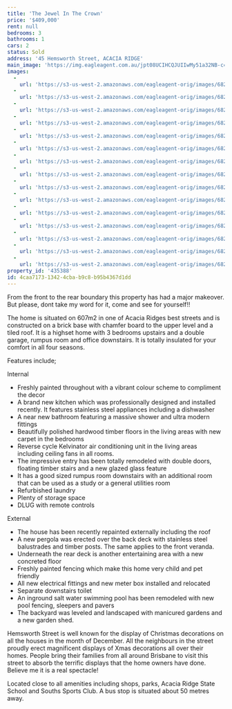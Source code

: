 ```yaml
---
title: 'The Jewel In The Crown'
price: '$409,000'
rent: null
bedrooms: 3
bathrooms: 1
cars: 2
status: Sold
address: '45 Hemsworth Street, ACACIA RIDGE'
main_image: 'https://img.eagleagent.com.au/jpt08UCIHCQJUIIwMy51a32NB-c=/1280x854/smart/https://s3-us-west-2.amazonaws.com/eagleagent-orig/images/6824026/115016867-image-M.jpg'
images:
  -
    url: 'https://s3-us-west-2.amazonaws.com/eagleagent-orig/images/6824040/115016867-image-O.jpg'
  -
    url: 'https://s3-us-west-2.amazonaws.com/eagleagent-orig/images/6824039/115016867-image-N.jpg'
  -
    url: 'https://s3-us-west-2.amazonaws.com/eagleagent-orig/images/6824038/115016867-image-L.jpg'
  -
    url: 'https://s3-us-west-2.amazonaws.com/eagleagent-orig/images/6824037/115016867-image-K.jpg'
  -
    url: 'https://s3-us-west-2.amazonaws.com/eagleagent-orig/images/6824036/115016867-image-J.jpg'
  -
    url: 'https://s3-us-west-2.amazonaws.com/eagleagent-orig/images/6824035/115016867-image-I.jpg'
  -
    url: 'https://s3-us-west-2.amazonaws.com/eagleagent-orig/images/6824034/115016867-image-H.jpg'
  -
    url: 'https://s3-us-west-2.amazonaws.com/eagleagent-orig/images/6824033/115016867-image-G.jpg'
  -
    url: 'https://s3-us-west-2.amazonaws.com/eagleagent-orig/images/6824032/115016867-image-F.jpg'
  -
    url: 'https://s3-us-west-2.amazonaws.com/eagleagent-orig/images/6824031/115016867-image-E.jpg'
  -
    url: 'https://s3-us-west-2.amazonaws.com/eagleagent-orig/images/6824030/115016867-image-D.jpg'
  -
    url: 'https://s3-us-west-2.amazonaws.com/eagleagent-orig/images/6824029/115016867-image-C.jpg'
  -
    url: 'https://s3-us-west-2.amazonaws.com/eagleagent-orig/images/6824028/115016867-image-B.jpg'
  -
    url: 'https://s3-us-west-2.amazonaws.com/eagleagent-orig/images/6824027/115016867-image-A.jpg'
  -
    url: 'https://s3-us-west-2.amazonaws.com/eagleagent-orig/images/6824026/115016867-image-M.jpg'
property_id: '435388'
id: 4caa7173-1342-4cba-b9c8-b95b4367d1dd
---
```

From the front to the rear boundary this property has had a major makeover. But please, dont take my word for it, come and see for yourself!!

The home is situated on 607m2 in one of Acacia Ridges best streets and is constructed on a brick base with chamfer board to the upper level and a tiled roof. It is a highset home with 3 bedrooms upstairs and a double garage, rumpus room and office downstairs. It is totally insulated for your comfort in all four seasons.

Features include;

Internal

*  Freshly painted throughout with a vibrant colour scheme to compliment the decor
*  A brand new kitchen which was professionally designed and installed recently. It features stainless steel appliances including a dishwasher
*  A near new bathroom featuring a massive shower and ultra modern fittings
*  Beautifully polished hardwood timber floors in the living areas with new carpet in the bedrooms
*  Reverse cycle Kelvinator air conditioning unit in the living areas including ceiling fans in all rooms.
*  The impressive entry has been totally remodeled with double doors, floating timber stairs and a new glazed glass feature
*  It has a good sized rumpus room downstairs with an additional room that can be used as a study or a general utilities room
*  Refurbished laundry
*  Plenty of storage space
*  DLUG with remote controls

External

*  The house has been recently repainted externally including the roof
*  A new pergola was erected over the back deck with stainless steel balustrades and timber posts. The same applies to the front veranda.
*  Underneath the rear deck is another entertaining area with a new concreted floor
*  Freshly painted fencing which make this home very child and pet friendly
*  All new electrical fittings and new meter box installed and relocated
*  Separate downstairs toilet
*  An inground salt water swimming pool has been remodeled with new pool fencing, sleepers and pavers
*  The backyard was leveled and landscaped with manicured gardens and a new garden shed.

Hemsworth Street is well known for the display of Christmas decorations on all the houses in the month of December. All the neighbours in the street proudly erect magnificent displays of Xmas decorations all over their homes. People bring their families from all around Brisbane to visit this street to absorb the terrific displays that the home owners have done. Believe me it is a real spectacle!

Located close to all amenities including shops, parks, Acacia Ridge State School and Souths Sports Club. A bus stop is situated about 50 metres away.